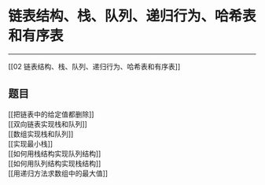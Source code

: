 # 链表结构、栈、队列、递归行为、哈希表和有序表



---
[[02 链表结构、栈、队列、递归行为、哈希表和有序表]]  


## 题目
[[把链表中的给定值都删除]]  
[[双向链表实现栈和队列]]  
[[数组实现栈和队列]]  
[[实现最小栈]]  
[[如何用栈结构实现队列结构]]  
[[如何用队列结构实现栈结构]]  
[[用递归方法求数组中的最大值]]  